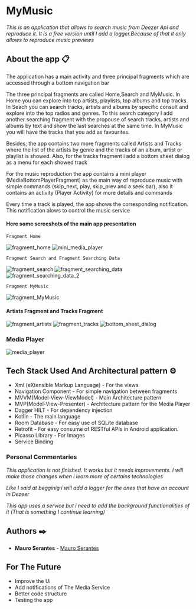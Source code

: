 # MyMusic

_This is an application that allows to search music from Deezer Api and reproduce it. It is a free version until
I add a logger.Because of that it only allows to reproduce music previews_

## About the app 📋

The application has a main activity and three principal fragments which are accessed through a bottom navigation bar

The three principal fragments are called Home,Search and MyMusic.
In Home you can explore into top artists, playlists, top albums and top tracks.
In Seach you can search tracks, artists and albums by specific consult and explore
into the top radios and genres.
To this search category I add another searching fragment with the propouse of 
search tracks, artists and albums by text and show the last searches at the same time.
In MyMusic you will have the tracks that you add as favourites.

Besides, the app contains two more fragments called Artists and Tracks where the 
list of the artists by genre and the tracks of an album, artist or playlist is showed.
Also, for the tracks fragment i add a bottom sheet dialog as a menu for each showed track

For the music reproduction the app contains a mini player (MediaBottomPlayerFragment) as the 
main way of reproduce music with simple commands (skip_next, play, skip_prev and a seek bar),
also it contains an activity (Player Activity) for more details and commands

Every time a track is played, the app shows the corresponding notification.
This notification alows to control the music service

#### Here some screeshots of the main app presentation

```
Fragment Home
```
![fragment_home](https://github.com/MauroSerantes/MyMusicApp/assets/146656323/6e8acae5-faeb-455d-80ff-5a6a8b319a00)
![mini_media_player](https://github.com/MauroSerantes/MyMusicApp/assets/146656323/6d5c9b1f-59fb-4790-9ccc-add3df8bb3e3)

```
Fragment Search and Fragment Searching Data
```

![fragment_search](https://github.com/MauroSerantes/MyMusicApp/assets/146656323/3b0a72ef-eeb7-41a0-84dc-0007b68c5a6f)
![fragment_searching_data](https://github.com/MauroSerantes/MyMusicApp/assets/146656323/44d94cb6-48a1-496a-9f95-3412c8882ddf)
![fragment_searching_data_2](https://github.com/MauroSerantes/MyMusicApp/assets/146656323/b8fdf8b4-be4e-4a9c-a1a3-c3e156d7477b)


```
Fragment MyMusic
```
![fragment_MyMusic](https://github.com/MauroSerantes/MyMusicApp/assets/146656323/da8b037f-229e-4c4b-aa16-68b8b436b2b5)



#### Artists Fragment and Tracks Fragment

![fragment_artists](https://github.com/MauroSerantes/MyMusicApp/assets/146656323/c6dfc647-801c-4c1a-845b-c1c7c123c478)
![fragment_tracks](https://github.com/MauroSerantes/MyMusicApp/assets/146656323/d8c44aff-4ca3-4460-873f-aff6f87834d6)
![bottom_sheet_dialog](https://github.com/MauroSerantes/MyMusicApp/assets/146656323/ccfb5e5e-4a18-4d72-bbdc-e1fbcb4473eb)


### Media Player
![media_player](https://github.com/MauroSerantes/MyMusicApp/assets/146656323/e791aa9e-e7b9-4ae3-9ac1-124e8651788b)



## Tech Stack Used And Architectural pattern ⚙️
* Xml (eXtensible Markup Language) - For the views
* Navigation Component - For simple navigation between fragments
* MVVM(Model-View-ViewModel) - Main Architecture pattern
* MVP(Model-View-Presenter) - Architecture pattern for the Media Player
* Dagger HILT - For dependency injection
* Kotlin - The main language
* Room Database - For easy use of SQLite database
* Retrofit - For easy consume of RESTful APIs in Android application.
* Picasso Library - For Images
* Service Binding


### Personal Commentaries
_This application is not finished. It works but it needs improvements. I will make those changes
when i learn more of certains technologies_ 

_Like I said at begginig i will add a logger for the ones that have an account in Dezeer_

_This app uses a service but i need to add the background functionalities of it (That is something I continue learning)_

## Authors ✒️

* **Mauro Serantes** - [Mauro Serantes](https://github.com/MauroSerantes)

## For The Future

* Improve the Ui
* Add notifications of The Media Service
* Better code structure
* Testing the app
